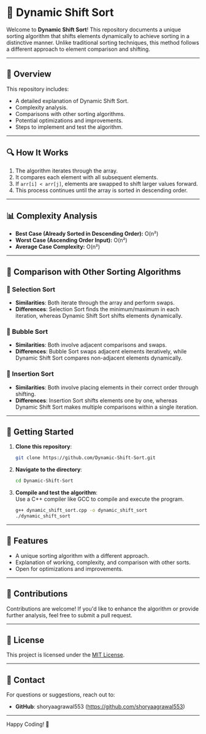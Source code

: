 # 🔄 Dynamic Shift Sort

Welcome to **Dynamic Shift Sort**! This repository documents a unique sorting algorithm that shifts elements dynamically to achieve sorting in a distinctive manner. Unlike traditional sorting techniques, this method follows a different approach to element comparison and shifting.

---

## 📂 Overview
This repository includes:

- A detailed explanation of Dynamic Shift Sort.
- Complexity analysis.
- Comparisons with other sorting algorithms.
- Potential optimizations and improvements.
- Steps to implement and test the algorithm.

---

## 🔍 How It Works
1. The algorithm iterates through the array.
2. It compares each element with all subsequent elements.
3. If `arr[i] < arr[j]`, elements are swapped to shift larger values forward.
4. This process continues until the array is sorted in descending order.

---

## 📊 Complexity Analysis
- **Best Case (Already Sorted in Descending Order):** O(n²)
- **Worst Case (Ascending Order Input):** O(n²)
- **Average Case Complexity:** O(n²)

---

## 🔄 Comparison with Other Sorting Algorithms
### 🔹 Selection Sort
- **Similarities**: Both iterate through the array and perform swaps.
- **Differences**: Selection Sort finds the minimum/maximum in each iteration, whereas Dynamic Shift Sort shifts elements dynamically.

### 🔹 Bubble Sort
- **Similarities**: Both involve adjacent comparisons and swaps.
- **Differences**: Bubble Sort swaps adjacent elements iteratively, while Dynamic Shift Sort compares non-adjacent elements dynamically.

### 🔹 Insertion Sort
- **Similarities**: Both involve placing elements in their correct order through shifting.
- **Differences**: Insertion Sort shifts elements one by one, whereas Dynamic Shift Sort makes multiple comparisons within a single iteration.

---

## 🚀 Getting Started

1. **Clone this repository**:  
   ```bash
   git clone https://github.com/Dynamic-Shift-Sort.git
   ```
2. **Navigate to the directory**:  
   ```bash
   cd Dynamic-Shift-Sort
   ```
3. **Compile and test the algorithm**:  
   Use a C++ compiler like GCC to compile and execute the program.
   ```bash
   g++ dynamic_shift_sort.cpp -o dynamic_shift_sort
   ./dynamic_shift_sort
   ```

---

## 🌟 Features

- A unique sorting algorithm with a different approach.
- Explanation of working, complexity, and comparison with other sorts.
- Open for optimizations and improvements.

---

## 🤝 Contributions

Contributions are welcome! If you'd like to enhance the algorithm or provide further analysis, feel free to submit a pull request.

---

## 📜 License

This project is licensed under the [MIT License](LICENSE).

---

## 📧 Contact

For questions or suggestions, reach out to:
- **GitHub**: shoryaagrawal553 (https://github.com/shoryaagrawal553)

---

Happy Coding! 🎉

